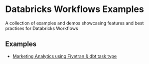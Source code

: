 # Databricks Workflows Examples

A collection of examples and demos showcasing features and best practises for Databricks Workflows

## Examples

- [Marketing Analytics using Fivetran & dbt task type](/marketing_analytics_demo)

